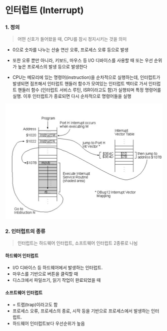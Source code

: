 # 인터럽트 (Interrupt)

### 1. 정의

> 어떤 신호가 들어왔을 때, CPU를 잠시 정지시키는 것을 의미

- 0으로 숫자를 나누는 산술 연산 오류, 프로세스 오류 등으로 발생
- 또한 오류 뿐만 아니라, 키보드, 마우스 등 I/O 디바이스를 사용할 때 또는 우선 순위가 높은 프로세스의 발생 등으로 발생한다

- CPU는 메모리에 있는 명령어(instruction)을 순차적으로 실행하는데, 인터럽트가 발생되면 점프해서 인터럽트 핸들러 함수가 모여있는 인터럽트 백터로 가서 인터럽트 핸들러 함수 (인터럽트 서비스 루틴, ISR이라고도 함)가 실행되며 특정 명령어를 실행. 이후 인터럽트가 종료되면 다시 순차적으로 명령어들을 실행

![Alt text](image.png)

### 2. 인터럽트의 종류

> 인터럽트는 하드웨어 인터럽트, 소프트웨어 인터럽트 2종류로 나뉨

#### 하드웨어 인터럽트

- I/O 디바이스 등 하드웨어에서 발생하는 인터럽트.
- 마우스를 기반으로 버튼을 클릭할 때
- 디스크에서 파일쓰기, 읽기 작업이 완료되었을 때

#### 소프트웨어 인터럽트

- = 트랩(trap)이라고도 함
- 프로세스 오류, 프로세스의 종료, 시작 등을 기반으로 프로세스에서 발생하는 인터럽트.
- 하드웨어 인터럽트보다 우선순위가 높음
